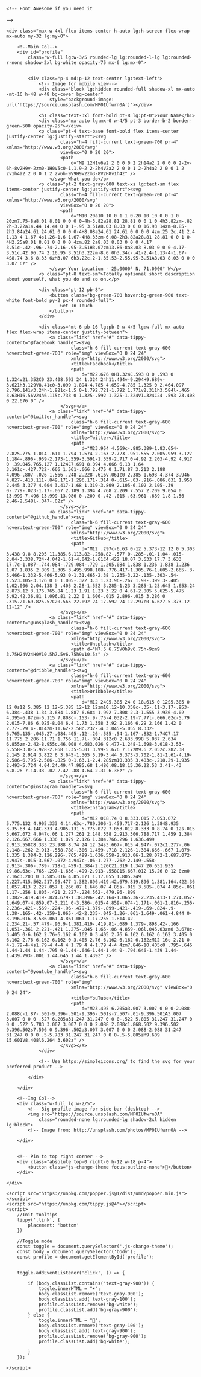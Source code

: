 <!DOCTYPE html>
<html lang="en">

<head>
    <meta charset="UTF-8">
    <meta name="viewport" content="width=device-width, initial-scale=1.0">
    <meta http-equiv="X-UA-Compatible" content="ie=edge">
    <title>Tailwind Profile Card Template : Tailwind Toolbox</title>
    <meta name="description" content="">
    <meta name="keywords" content="">
    <meta name="author" content="">

    <!-- Font Awesome if you need it
  <link rel="stylesheet" href="https://use.fontawesome.com/releases/v5.3.1/css/all.css">
  -->
    <link rel="stylesheet" href="https://unpkg.com/tailwindcss@2.2.19/dist/tailwind.min.css" />
    <!--Replace with your tailwind.css once created-->

</head>

<body class="font-sans antialiased text-gray-900 leading-normal tracking-wider bg-cover"
    style="background-image:url('https://source.unsplash.com/1L71sPT5XKc');">



    <div class="max-w-4xl flex items-center h-auto lg:h-screen flex-wrap mx-auto my-32 lg:my-0">

        <!--Main Col-->
        <div id="profile"
            class="w-full lg:w-3/5 rounded-lg lg:rounded-l-lg lg:rounded-r-none shadow-2xl bg-white opacity-75 mx-6 lg:mx-0">


            <div class="p-4 md:p-12 text-center lg:text-left">
                <!-- Image for mobile view-->
                <div class="block lg:hidden rounded-full shadow-xl mx-auto -mt-16 h-48 w-48 bg-cover bg-center"
                    style="background-image: url('https://source.unsplash.com/MP0IUfwrn0A')"></div>

                <h1 class="text-3xl font-bold pt-8 lg:pt-0">Your Name</h1>
                <div class="mx-auto lg:mx-0 w-4/5 pt-3 border-b-2 border-green-500 opacity-25"></div>
                <p class="pt-4 text-base font-bold flex items-center justify-center lg:justify-start"><svg
                        class="h-4 fill-current text-green-700 pr-4" xmlns="http://www.w3.org/2000/svg"
                        viewBox="0 0 20 20">
                        <path
                            d="M9 12H1v6a2 2 0 0 0 2 2h14a2 2 0 0 0 2-2v-6h-8v2H9v-2zm0-1H0V5c0-1.1.9-2 2-2h4V2a2 2 0 0 1 2-2h4a2 2 0 0 1 2 2v1h4a2 2 0 0 1 2 2v6h-9V9H9v2zm3-8V2H8v1h4z" />
                    </svg> What you do</p>
                <p class="pt-2 text-gray-600 text-xs lg:text-sm flex items-center justify-center lg:justify-start"><svg
                        class="h-4 fill-current text-green-700 pr-4" xmlns="http://www.w3.org/2000/svg"
                        viewBox="0 0 20 20">
                        <path
                            d="M10 20a10 10 0 1 1 0-20 10 10 0 0 1 0 20zm7.75-8a8.01 8.01 0 0 0 0-4h-3.82a28.81 28.81 0 0 1 0 4h3.82zm-.82 2h-3.22a14.44 14.44 0 0 1-.95 3.51A8.03 8.03 0 0 0 16.93 14zm-8.85-2h3.84a24.61 24.61 0 0 0 0-4H8.08a24.61 24.61 0 0 0 0 4zm.25 2c.41 2.4 1.13 4 1.67 4s1.26-1.6 1.67-4H8.33zm-6.08-2h3.82a28.81 28.81 0 0 1 0-4H2.25a8.01 8.01 0 0 0 0 4zm.82 2a8.03 8.03 0 0 0 4.17 3.51c-.42-.96-.74-2.16-.95-3.51H3.07zm13.86-8a8.03 8.03 0 0 0-4.17-3.51c.42.96.74 2.16.95 3.51h3.22zm-8.6 0h3.34c-.41-2.4-1.13-4-1.67-4S8.74 3.6 8.33 6zM3.07 6h3.22c.2-1.35.53-2.55.95-3.51A8.03 8.03 0 0 0 3.07 6z" />
                    </svg> Your Location - 25.0000° N, 71.0000° W</p>
                <p class="pt-8 text-sm">Totally optional short description about yourself, what you do and so on.</p>

                <div class="pt-12 pb-8">
                    <button class="bg-green-700 hover:bg-green-900 text-white font-bold py-2 px-4 rounded-full">
                        Get In Touch
                    </button>
                </div>

                <div class="mt-6 pb-16 lg:pb-0 w-4/5 lg:w-full mx-auto flex flex-wrap items-center justify-between">
                    <a class="link" href="#" data-tippy-content="@facebook_handle"><svg
                            class="h-6 fill-current text-gray-600 hover:text-green-700" role="img" viewBox="0 0 24 24"
                            xmlns="http://www.w3.org/2000/svg">
                            <title>Facebook</title>
                            <path
                                d="M22.676 0H1.324C.593 0 0 .593 0 1.324v21.352C0 23.408.593 24 1.324 24h11.494v-9.294H9.689v-3.621h3.129V8.41c0-3.099 1.894-4.785 4.659-4.785 1.325 0 2.464.097 2.796.141v3.24h-1.921c-1.5 0-1.792.721-1.792 1.771v2.311h3.584l-.465 3.63H16.56V24h6.115c.733 0 1.325-.592 1.325-1.324V1.324C24 .593 23.408 0 22.676 0" />
                        </svg></a>
                    <a class="link" href="#" data-tippy-content="@twitter_handle"><svg
                            class="h-6 fill-current text-gray-600 hover:text-green-700" role="img" viewBox="0 0 24 24"
                            xmlns="http://www.w3.org/2000/svg">
                            <title>Twitter</title>
                            <path
                                d="M23.954 4.569c-.885.389-1.83.654-2.825.775 1.014-.611 1.794-1.574 2.163-2.723-.951.555-2.005.959-3.127 1.184-.896-.959-2.173-1.559-3.591-1.559-2.717 0-4.92 2.203-4.92 4.917 0 .39.045.765.127 1.124C7.691 8.094 4.066 6.13 1.64 3.161c-.427.722-.666 1.561-.666 2.475 0 1.71.87 3.213 2.188 4.096-.807-.026-1.566-.248-2.228-.616v.061c0 2.385 1.693 4.374 3.946 4.827-.413.111-.849.171-1.296.171-.314 0-.615-.03-.916-.086.631 1.953 2.445 3.377 4.604 3.417-1.68 1.319-3.809 2.105-6.102 2.105-.39 0-.779-.023-1.17-.067 2.189 1.394 4.768 2.209 7.557 2.209 9.054 0 13.999-7.496 13.999-13.986 0-.209 0-.42-.015-.63.961-.689 1.8-1.56 2.46-2.548l-.047-.02z" />
                        </svg></a>
                    <a class="link" href="#" data-tippy-content="@github_handle"><svg
                            class="h-6 fill-current text-gray-600 hover:text-green-700" role="img" viewBox="0 0 24 24"
                            xmlns="http://www.w3.org/2000/svg">
                            <title>GitHub</title>
                            <path
                                d="M12 .297c-6.63 0-12 5.373-12 12 0 5.303 3.438 9.8 8.205 11.385.6.113.82-.258.82-.577 0-.285-.01-1.04-.015-2.04-3.338.724-4.042-1.61-4.042-1.61C4.422 18.07 3.633 17.7 3.633 17.7c-1.087-.744.084-.729.084-.729 1.205.084 1.838 1.236 1.838 1.236 1.07 1.835 2.809 1.305 3.495.998.108-.776.417-1.305.76-1.605-2.665-.3-5.466-1.332-5.466-5.93 0-1.31.465-2.38 1.235-3.22-.135-.303-.54-1.523.105-3.176 0 0 1.005-.322 3.3 1.23.96-.267 1.98-.399 3-.405 1.02.006 2.04.138 3 .405 2.28-1.552 3.285-1.23 3.285-1.23.645 1.653.24 2.873.12 3.176.765.84 1.23 1.91 1.23 3.22 0 4.61-2.805 5.625-5.475 5.92.42.36.81 1.096.81 2.22 0 1.606-.015 2.896-.015 3.286 0 .315.21.69.825.57C20.565 22.092 24 17.592 24 12.297c0-6.627-5.373-12-12-12" />
                        </svg></a>
                    <a class="link" href="#" data-tippy-content="@unsplash_handle"><svg
                            class="h-6 fill-current text-gray-600 hover:text-green-700" role="img" viewBox="0 0 24 24"
                            xmlns="http://www.w3.org/2000/svg">
                            <title>Unsplash</title>
                            <path d="M7.5 6.75V0h9v6.75h-9zm9 3.75H24V24H0V10.5h7.5v6.75h9V10.5z" />
                        </svg></a>
                    <a class="link" href="#" data-tippy-content="@dribble_handle"><svg
                            class="h-6 fill-current text-gray-600 hover:text-green-700" role="img" viewBox="0 0 24 24"
                            xmlns="http://www.w3.org/2000/svg">
                            <title>Dribbble</title>
                            <path
                                d="M12 24C5.385 24 0 18.615 0 12S5.385 0 12 0s12 5.385 12 12-5.385 12-12 12zm10.12-10.358c-.35-.11-3.17-.953-6.384-.438 1.34 3.684 1.887 6.684 1.992 7.308 2.3-1.555 3.936-4.02 4.395-6.87zm-6.115 7.808c-.153-.9-.75-4.032-2.19-7.77l-.066.02c-5.79 2.015-7.86 6.025-8.04 6.4 1.73 1.358 3.92 2.166 6.29 2.166 1.42 0 2.77-.29 4-.814zm-11.62-2.58c.232-.4 3.045-5.055 8.332-6.765.135-.045.27-.084.405-.12-.26-.585-.54-1.167-.832-1.74C7.17 11.775 2.206 11.71 1.756 11.7l-.004.312c0 2.633.998 5.037 2.634 6.855zm-2.42-8.955c.46.008 4.683.026 9.477-1.248-1.698-3.018-3.53-5.558-3.8-5.928-2.868 1.35-5.01 3.99-5.676 7.17zM9.6 2.052c.282.38 2.145 2.914 3.822 6 3.645-1.365 5.19-3.44 5.373-3.702-1.81-1.61-4.19-2.586-6.795-2.586-.825 0-1.63.1-2.4.285zm10.335 3.483c-.218.29-1.935 2.493-5.724 4.04.24.49.47.985.68 1.486.08.18.15.36.22.53 3.41-.43 6.8.26 7.14.33-.02-2.42-.88-4.64-2.31-6.38z" />
                        </svg></a>
                    <a class="link" href="#" data-tippy-content="@instagram_handle"><svg
                            class="h-6 fill-current text-gray-600 hover:text-green-700" role="img" viewBox="0 0 24 24"
                            xmlns="http://www.w3.org/2000/svg">
                            <title>Instagram</title>
                            <path
                                d="M12 0C8.74 0 8.333.015 7.053.072 5.775.132 4.905.333 4.14.63c-.789.306-1.459.717-2.126 1.384S.935 3.35.63 4.14C.333 4.905.131 5.775.072 7.053.012 8.333 0 8.74 0 12s.015 3.667.072 4.947c.06 1.277.261 2.148.558 2.913.306.788.717 1.459 1.384 2.126.667.666 1.336 1.079 2.126 1.384.766.296 1.636.499 2.913.558C8.333 23.988 8.74 24 12 24s3.667-.015 4.947-.072c1.277-.06 2.148-.262 2.913-.558.788-.306 1.459-.718 2.126-1.384.666-.667 1.079-1.335 1.384-2.126.296-.765.499-1.636.558-2.913.06-1.28.072-1.687.072-4.947s-.015-3.667-.072-4.947c-.06-1.277-.262-2.149-.558-2.913-.306-.789-.718-1.459-1.384-2.126C21.319 1.347 20.651.935 19.86.63c-.765-.297-1.636-.499-2.913-.558C15.667.012 15.26 0 12 0zm0 2.16c3.203 0 3.585.016 4.85.071 1.17.055 1.805.249 2.227.415.562.217.96.477 1.382.896.419.42.679.819.896 1.381.164.422.36 1.057.413 2.227.057 1.266.07 1.646.07 4.85s-.015 3.585-.074 4.85c-.061 1.17-.256 1.805-.421 2.227-.224.562-.479.96-.899 1.382-.419.419-.824.679-1.38.896-.42.164-1.065.36-2.235.413-1.274.057-1.649.07-4.859.07-3.211 0-3.586-.015-4.859-.074-1.171-.061-1.816-.256-2.236-.421-.569-.224-.96-.479-1.379-.899-.421-.419-.69-.824-.9-1.38-.165-.42-.359-1.065-.42-2.235-.045-1.26-.061-1.649-.061-4.844 0-3.196.016-3.586.061-4.861.061-1.17.255-1.814.42-2.234.21-.57.479-.96.9-1.381.419-.419.81-.689 1.379-.898.42-.166 1.051-.361 2.221-.421 1.275-.045 1.65-.06 4.859-.06l.045.03zm0 3.678c-3.405 0-6.162 2.76-6.162 6.162 0 3.405 2.76 6.162 6.162 6.162 3.405 0 6.162-2.76 6.162-6.162 0-3.405-2.76-6.162-6.162-6.162zM12 16c-2.21 0-4-1.79-4-4s1.79-4 4-4 4 1.79 4 4-1.79 4-4 4zm7.846-10.405c0 .795-.646 1.44-1.44 1.44-.795 0-1.44-.646-1.44-1.44 0-.794.646-1.439 1.44-1.439.793-.001 1.44.645 1.44 1.439z" />
                        </svg></a>
                    <a class="link" href="#" data-tippy-content="@youtube_handle"><svg
                            class="h-6 fill-current text-gray-600 hover:text-green-700" role="img"
                            xmlns="http://www.w3.org/2000/svg" viewBox="0 0 24 24">
                            <title>YouTube</title>
                            <path
                                d="M23.495 6.205a3.007 3.007 0 0 0-2.088-2.088c-1.87-.501-9.396-.501-9.396-.501s-7.507-.01-9.396.501A3.007 3.007 0 0 0 .527 6.205a31.247 31.247 0 0 0-.522 5.805 31.247 31.247 0 0 0 .522 5.783 3.007 3.007 0 0 0 2.088 2.088c1.868.502 9.396.502 9.396.502s7.506 0 9.396-.502a3.007 3.007 0 0 0 2.088-2.088 31.247 31.247 0 0 0 .5-5.783 31.247 31.247 0 0 0-.5-5.805zM9.609 15.601V8.408l6.264 3.602z" />
                        </svg></a>
                </div>

                <!-- Use https://simpleicons.org/ to find the svg for your preferred product -->

            </div>

        </div>

        <!--Img Col-->
        <div class="w-full lg:w-2/5">
            <!-- Big profile image for side bar (desktop) -->
            <img src="https://source.unsplash.com/MP0IUfwrn0A"
                class="rounded-none lg:rounded-lg shadow-2xl hidden lg:block">
            <!-- Image from: http://unsplash.com/photos/MP0IUfwrn0A -->

        </div>


        <!-- Pin to top right corner -->
        <div class="absolute top-0 right-0 h-12 w-18 p-4">
            <button class="js-change-theme focus:outline-none">🌙</button>
        </div>

    </div>

    <script src="https://unpkg.com/popper.js@1/dist/umd/popper.min.js"></script>
    <script src="https://unpkg.com/tippy.js@4"></script>
    <script>
        //Init tooltips
        tippy('.link', {
            placement: 'bottom'
        })

        //Toggle mode
        const toggle = document.querySelector('.js-change-theme');
        const body = document.querySelector('body');
        const profile = document.getElementById('profile');


        toggle.addEventListener('click', () => {

            if (body.classList.contains('text-gray-900')) {
                toggle.innerHTML = "☀️";
                body.classList.remove('text-gray-900');
                body.classList.add('text-gray-100');
                profile.classList.remove('bg-white');
                profile.classList.add('bg-gray-900');
            } else {
                toggle.innerHTML = "🌙";
                body.classList.remove('text-gray-100');
                body.classList.add('text-gray-900');
                profile.classList.remove('bg-gray-900');
                profile.classList.add('bg-white');

            }
        });

    </script>

</body>

</html>
